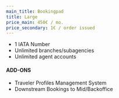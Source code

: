 ```yaml
---
main_title: Bookingpad
title: Large
price_main: 450€ / mo.
price_secondary: 1€ / order issued
---
```

* 1 IATA Number
* Unlimited branches/subagencies
* Unlimited agent accounts

#### ADD-ONS

* Traveler Profiles Management System
* Downstream Bookings to Mid/Backoffice